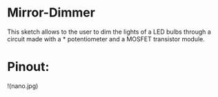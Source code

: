 # Mirror-Dimmer
This sketch allows to the user to dim the lights of a LED bulbs through a circuit made with a   *  potentiometer and a MOSFET transistor module. 
# Pinout:
!(nano.jpg) 
